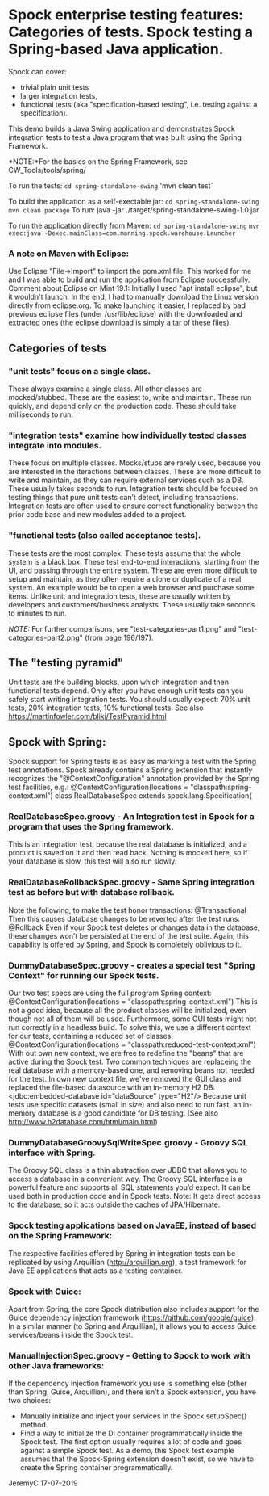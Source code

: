 # Spock enterprise testing features: Categories of tests. Spock testing a Spring-based Java application.

Spock can cover:
- trivial plain unit tests
- larger integration tests,
- functional tests (aka "specification-based testing", i.e. testing against a specification).

This demo builds a Java Swing application and demonstrates Spock integration 
tests to test a Java program that was built using the Spring Framework.


*NOTE:*For the basics on the Spring Framework, see CW_Tools/tools/spring/


To run the tests:
`cd spring-standalone-swing`
'mvn clean test`

To build the application as a self-exectable jar:
`cd spring-standalone-swing`
`mvn clean package`
To run:
java -jar ./target/spring-standalone-swing-1.0.jar

To run the application directly from Maven:
`cd spring-standalone-swing`
`mvn exec:java -Dexec.mainClass=com.manning.spock.warehouse.Launcher`


### A note on Maven with Eclipse:
Use Eclipse "File->Import" to import the pom.xml file. This worked for me and I was
able to build and run the application from Eclipse successfully.
Comment about Eclipse on Mint 19.1:
Initially I used "apt install eclipse", but it wouldn't launch. In the end, I had to
manually download the Linux version directly from eclipse.org. To make launching it
easier,  I replaced by bad previous eclipse files (under /usr/lib/eclipse) with the
downloaded and extracted ones (the eclipse download is simply a tar of these files).


## Categories of tests

### "unit tests" focus on a single class.
These always examine a single class. All other classes are mocked/stubbed.
These are the easiest to, write and maintain. 
These run quickly, and depend only on the production code.
These should take milliseconds to run.

### "integration tests" examine how individually tested classes integrate into modules.
These focus on multiple classes. 
Mocks/stubs are rarely used, because you are interested in the iteractions between classes.
These are more difficult to write and maintain, as they can require external services such as a DB.
These usually takes seconds to run.
Integration tests should be focused on testing things that pure unit tests can’t detect, including transactions.
Integration tests are often used to ensure correct functionality between the prior code base and new modules added to a project.

### "functional tests (also called acceptance tests).
These tests are the most complex. 
These tests assume that the whole system is a black box.
These test end-to-end interactions, starting from the UI, and passing through the entire system.
These are even more difficult to setup and maintain, as they often require a clone or duplicate of a real system.
An example would be to open a web browser and purchase some items.
Unlike unit and integration tests, these are usually written by developers and customers/business analysts.
These usually take seconds to minutes to run.

*NOTE:* For further comparisons, see "test-categories-part1.png" and "test-categories-part2.png" (from page 196/197).

## The "testing pyramid"
Unit tests are the building blocks, upon which integration and then functional tests depend.
Only after you have enough unit tests can you safely start writing integration tests.
You should usually expect: 70% unit tests, 20% integration tests, 10% functional tests.
See also https://martinfowler.com/bliki/TestPyramid.html


## Spock with Spring:
Spock support for Spring tests is as easy as marking a test with the Spring test annotations.
Spock already contains a Spring extension that instantly recognizes the "@ContextConfiguration"
annotation provided by the Spring test facilities, e.g.:
	@ContextConfiguration(locations = "classpath:spring-context.xml")
	class RealDatabaseSpec extends spock.lang.Specification{

### RealDatabaseSpec.groovy - An Integration test in Spock for a program that uses the Spring framework.
This is an integration test, because the real database is initialized, and a product is saved on it 
and then read back. Nothing is mocked here, so if your database is slow, this test will also run slowly.

### RealDatabaseRollbackSpec.groovy - Same Spring integration test as before but with database rollback.
Note the following, to make the test honor transactions:
	@Transactional
Then this causes database changes to be reverted after the test runs:
	@Rollback
Even if your Spock test deletes or changes data in the database, these changes won’t be persisted at 
the end of the test suite. Again, this capability is offered by Spring, and Spock is completely 
oblivious to it.

### DummyDatabaseSpec.groovy - creates a special test "Spring Context" for running our Spock tests.
Our two test specs are using the full program Spring context:
	@ContextConfiguration(locations = "classpath:spring-context.xml")
This is not a good idea, because all the product classes will be initialized, even though not all
of them will be used. Furthermore, some GUI tests might not run correctly in a headless build.
To solve this, we use a different context for our tests, containing a reduced set of classes:
	@ContextConfiguration(locations = "classpath:reduced-test-context.xml")
With out own new context, we are free to redefine the "beans" that are active during the Spock
test. Two common techniques are replaceing the real database with a memory-based one, and 
removing beans not needed for the test. In own new context file, we've removed the GUI class and
replaced the file-based datasource with an in-memory H2 DB:
	<jdbc:embedded-database id="dataSource" type="H2"/> 
Because unit tests use specific datasets (small in size) and also need to run fast, an in-memory 
database is a good candidate for DB testing.
(See also http://www.h2database.com/html/main.html)

### DummyDatabaseGroovySqlWriteSpec.groovy - Groovy SQL interface with Spring.
The Groovy SQL class is a thin abstraction over JDBC that allows you to access a database in a 
convenient way. The Groovy SQL interface is a powerful feature and supports all SQL statements 
you’d expect. It can be used both in production code and in Spock tests.
Note: It gets direct access to the database, so it acts outside the caches of JPA/Hibernate.


### Spock testing applications based on JavaEE, instead of based on the Spring Framework:
The respective facilities offered by Spring in integration tests can be replicated by using
Arquillian (http://arquillian.org), a test framework for Java EE applications that acts as a 
testing container.


### Spock with Guice:
Apart from Spring, the core Spock distribution also includes support for the Guice dependency 
injection framework (https://github.com/google/guice). In a similar manner (to Spring and
Arquillian), it allows you to access Guice services/beans inside the Spock test.


### ManualInjectionSpec.groovy - Getting to Spock to work with other Java frameworks:
If the dependency injection framework you use is something else (other than Spring, Guice, Arquillian),
and there isn’t a Spock extension, you have two choices:
- Manually initialize and inject your services in the Spock setupSpec() method.
- Find a way to initialize the DI container programmatically inside the Spock test.
The first option usually requires a lot of code and goes against a simple Spock test. 
As a demo, this Spock test example assumes that the Spock-Spring extension doesn't exist, so we 
have to create the Spring container programmatically.


JeremyC 17-07-2019
